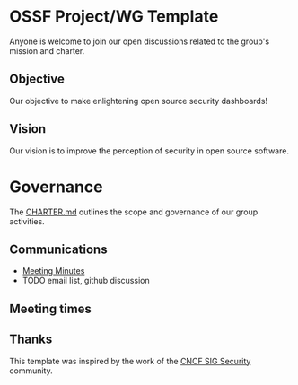 # OSSF Project/WG Template

Anyone is welcome to join our open discussions related to the group's mission and charter.

## Objective

Our objective to make enlightening open source security dashboards!

## Vision

Our vision is to improve the perception of security in open source software.

# Governance

The [CHARTER.md](CHARTER.md) outlines the scope and governance of our group activities.

## Communications

* [Meeting Minutes](https://docs.google.com/document/d/1uXQI1vI5_HyOvxHMexrnTY_ruBrynbPl5yOd1UM4g3A/edit#heading=h.yworp6sxzb6g)
* TODO email list, github discussion

## Meeting times

<link to calendar>

## Thanks

This template was inspired by the work of the [CNCF SIG Security](https://github.com/cncf/sig-security) community.
